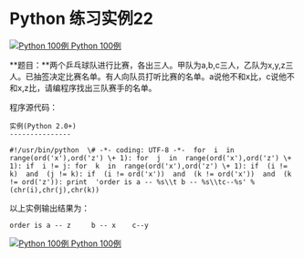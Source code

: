 Python 练习实例22
=============

 [![Python 100例](../images/up.gif) Python 100例](python-100-examples.html)

**题目：**两个乒乓球队进行比赛，各出三人。甲队为a,b,c三人，乙队为x,y,z三人。已抽签决定比赛名单。有人向队员打听比赛的名单。a说他不和x比，c说他不和x,z比，请编程序找出三队赛手的名单。

程序源代码：
```
实例(Python 2.0+)
---------------

#!/usr/bin/python  \# -*- coding: UTF-8 -*-  for  i  in  range(ord('x'),ord('z') \+ 1): for  j  in  range(ord('x'),ord('z') \+ 1): if  i != j: for  k  in  range(ord('x'),ord('z') \+ 1): if  (i != k)  and  (j != k): if  (i != ord('x'))  and  (k != ord('x'))  and  (k != ord('z')): print  'order is a -- %s\\t b -- %s\\tc--%s' % (chr(i),chr(j),chr(k))
```
以上实例输出结果为：
```
order is a -- z     b -- x    c--y
```
 [![Python 100例](../images/up.gif) Python 100例](python-100-examples.html)